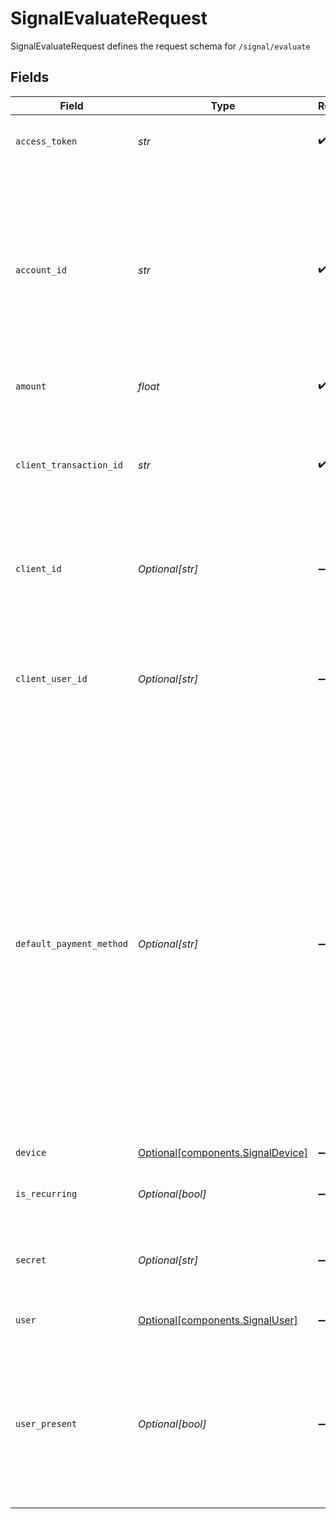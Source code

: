 # SignalEvaluateRequest

SignalEvaluateRequest defines the request schema for `/signal/evaluate`


## Fields

| Field                                                                                                                                                                                                                                                                                                                                                                                                                                                                                                                                                                                                                                                                                       | Type                                                                                                                                                                                                                                                                                                                                                                                                                                                                                                                                                                                                                                                                                        | Required                                                                                                                                                                                                                                                                                                                                                                                                                                                                                                                                                                                                                                                                                    | Description                                                                                                                                                                                                                                                                                                                                                                                                                                                                                                                                                                                                                                                                                 |
| ------------------------------------------------------------------------------------------------------------------------------------------------------------------------------------------------------------------------------------------------------------------------------------------------------------------------------------------------------------------------------------------------------------------------------------------------------------------------------------------------------------------------------------------------------------------------------------------------------------------------------------------------------------------------------------------- | ------------------------------------------------------------------------------------------------------------------------------------------------------------------------------------------------------------------------------------------------------------------------------------------------------------------------------------------------------------------------------------------------------------------------------------------------------------------------------------------------------------------------------------------------------------------------------------------------------------------------------------------------------------------------------------------- | ------------------------------------------------------------------------------------------------------------------------------------------------------------------------------------------------------------------------------------------------------------------------------------------------------------------------------------------------------------------------------------------------------------------------------------------------------------------------------------------------------------------------------------------------------------------------------------------------------------------------------------------------------------------------------------------- | ------------------------------------------------------------------------------------------------------------------------------------------------------------------------------------------------------------------------------------------------------------------------------------------------------------------------------------------------------------------------------------------------------------------------------------------------------------------------------------------------------------------------------------------------------------------------------------------------------------------------------------------------------------------------------------------- |
| `access_token`                                                                                                                                                                                                                                                                                                                                                                                                                                                                                                                                                                                                                                                                              | *str*                                                                                                                                                                                                                                                                                                                                                                                                                                                                                                                                                                                                                                                                                       | :heavy_check_mark:                                                                                                                                                                                                                                                                                                                                                                                                                                                                                                                                                                                                                                                                          | The access token associated with the Item data is being requested for.                                                                                                                                                                                                                                                                                                                                                                                                                                                                                                                                                                                                                      |
| `account_id`                                                                                                                                                                                                                                                                                                                                                                                                                                                                                                                                                                                                                                                                                | *str*                                                                                                                                                                                                                                                                                                                                                                                                                                                                                                                                                                                                                                                                                       | :heavy_check_mark:                                                                                                                                                                                                                                                                                                                                                                                                                                                                                                                                                                                                                                                                          | The Plaid `account_id` of the account that is the funding source for the proposed transaction. The `account_id` is returned in the `/accounts/get` endpoint as well as the [`onSuccess`](/docs/link/ios/#link-ios-onsuccess-linkSuccess-metadata-accounts-id) callback metadata.<br/><br/>This will return an [`INVALID_ACCOUNT_ID`](/docs/errors/invalid-input/#invalid_account_id) error if the account has been removed at the bank or if the `account_id` is no longer valid.                                                                                                                                                                                                           |
| `amount`                                                                                                                                                                                                                                                                                                                                                                                                                                                                                                                                                                                                                                                                                    | *float*                                                                                                                                                                                                                                                                                                                                                                                                                                                                                                                                                                                                                                                                                     | :heavy_check_mark:                                                                                                                                                                                                                                                                                                                                                                                                                                                                                                                                                                                                                                                                          | The transaction amount, in USD (e.g. `102.05`)                                                                                                                                                                                                                                                                                                                                                                                                                                                                                                                                                                                                                                              |
| `client_transaction_id`                                                                                                                                                                                                                                                                                                                                                                                                                                                                                                                                                                                                                                                                     | *str*                                                                                                                                                                                                                                                                                                                                                                                                                                                                                                                                                                                                                                                                                       | :heavy_check_mark:                                                                                                                                                                                                                                                                                                                                                                                                                                                                                                                                                                                                                                                                          | The unique ID that you would like to use to refer to this transaction. For your convenience mapping your internal data, you could use your internal ID/identifier for this transaction. The max length for this field is 36 characters.                                                                                                                                                                                                                                                                                                                                                                                                                                                     |
| `client_id`                                                                                                                                                                                                                                                                                                                                                                                                                                                                                                                                                                                                                                                                                 | *Optional[str]*                                                                                                                                                                                                                                                                                                                                                                                                                                                                                                                                                                                                                                                                             | :heavy_minus_sign:                                                                                                                                                                                                                                                                                                                                                                                                                                                                                                                                                                                                                                                                          | Your Plaid API `client_id`. The `client_id` is required and may be provided either in the `PLAID-CLIENT-ID` header or as part of a request body.                                                                                                                                                                                                                                                                                                                                                                                                                                                                                                                                            |
| `client_user_id`                                                                                                                                                                                                                                                                                                                                                                                                                                                                                                                                                                                                                                                                            | *Optional[str]*                                                                                                                                                                                                                                                                                                                                                                                                                                                                                                                                                                                                                                                                             | :heavy_minus_sign:                                                                                                                                                                                                                                                                                                                                                                                                                                                                                                                                                                                                                                                                          | A unique ID that identifies the end user in your system. This ID is used to correlate requests by a user with multiple Items. Personally identifiable information, such as an email address or phone number, should not be used in the `client_user_id`.                                                                                                                                                                                                                                                                                                                                                                                                                                    |
| `default_payment_method`                                                                                                                                                                                                                                                                                                                                                                                                                                                                                                                                                                                                                                                                    | *Optional[str]*                                                                                                                                                                                                                                                                                                                                                                                                                                                                                                                                                                                                                                                                             | :heavy_minus_sign:                                                                                                                                                                                                                                                                                                                                                                                                                                                                                                                                                                                                                                                                          | The default ACH or non-ACH payment method to complete the transaction.<br/>`SAME_DAY_ACH`: Same Day ACH by NACHA. The debit transaction is processed and settled on the same day<br/>`NEXT_DAY_ACH`: Next Day ACH settlement for debit transactions, offered by some payment processors<br/>`STANDARD_ACH`: standard ACH by NACHA<br/>`REAL_TIME_PAYMENTS`: real-time payments such as RTP and FedNow<br/>`DEBIT_CARD`: if the default payment is over debit card networks<br/>`MULTIPLE_PAYMENT_METHODS`: if there is no default debit rail or there are multiple payment methods<br/>Possible values:  `SAME_DAY_ACH`, `NEXT_DAY_ACH`, `STANDARD_ACH`, `REAL_TIME_PAYMENTS`, `DEBIT_CARD`, `MULTIPLE_PAYMENT_METHODS` |
| `device`                                                                                                                                                                                                                                                                                                                                                                                                                                                                                                                                                                                                                                                                                    | [Optional[components.SignalDevice]](../../models/components/signaldevice.md)                                                                                                                                                                                                                                                                                                                                                                                                                                                                                                                                                                                                                | :heavy_minus_sign:                                                                                                                                                                                                                                                                                                                                                                                                                                                                                                                                                                                                                                                                          | Details about the end user's device                                                                                                                                                                                                                                                                                                                                                                                                                                                                                                                                                                                                                                                         |
| `is_recurring`                                                                                                                                                                                                                                                                                                                                                                                                                                                                                                                                                                                                                                                                              | *Optional[bool]*                                                                                                                                                                                                                                                                                                                                                                                                                                                                                                                                                                                                                                                                            | :heavy_minus_sign:                                                                                                                                                                                                                                                                                                                                                                                                                                                                                                                                                                                                                                                                          | `true` if the ACH transaction is a recurring transaction; `false` otherwise                                                                                                                                                                                                                                                                                                                                                                                                                                                                                                                                                                                                                 |
| `secret`                                                                                                                                                                                                                                                                                                                                                                                                                                                                                                                                                                                                                                                                                    | *Optional[str]*                                                                                                                                                                                                                                                                                                                                                                                                                                                                                                                                                                                                                                                                             | :heavy_minus_sign:                                                                                                                                                                                                                                                                                                                                                                                                                                                                                                                                                                                                                                                                          | Your Plaid API `secret`. The `secret` is required and may be provided either in the `PLAID-SECRET` header or as part of a request body.                                                                                                                                                                                                                                                                                                                                                                                                                                                                                                                                                     |
| `user`                                                                                                                                                                                                                                                                                                                                                                                                                                                                                                                                                                                                                                                                                      | [Optional[components.SignalUser]](../../models/components/signaluser.md)                                                                                                                                                                                                                                                                                                                                                                                                                                                                                                                                                                                                                    | :heavy_minus_sign:                                                                                                                                                                                                                                                                                                                                                                                                                                                                                                                                                                                                                                                                          | Details about the end user initiating the transaction (i.e., the account holder).                                                                                                                                                                                                                                                                                                                                                                                                                                                                                                                                                                                                           |
| `user_present`                                                                                                                                                                                                                                                                                                                                                                                                                                                                                                                                                                                                                                                                              | *Optional[bool]*                                                                                                                                                                                                                                                                                                                                                                                                                                                                                                                                                                                                                                                                            | :heavy_minus_sign:                                                                                                                                                                                                                                                                                                                                                                                                                                                                                                                                                                                                                                                                          | `true` if the end user is present while initiating the ACH transfer and the endpoint is being called; `false` otherwise (for example, when the ACH transfer is scheduled and the end user is not present, or you call this endpoint after the ACH transfer but before submitting the Nacha file for ACH processing).                                                                                                                                                                                                                                                                                                                                                                        |